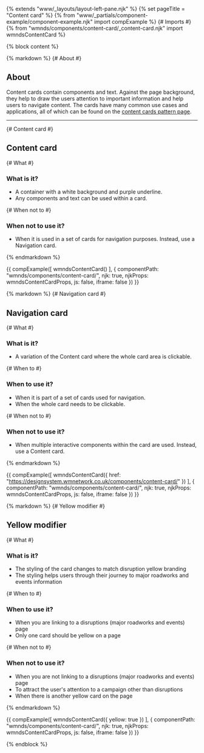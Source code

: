 {% extends "www/_layouts/layout-left-pane.njk" %}
{% set pageTitle = "Content card" %}
{% from "www/_partials/component-example/component-example.njk" import compExample %}
{# Imports #}
{% from "wmnds/components/content-card/_content-card.njk" import wmndsContentCard %}

{% block content %}

{% markdown %}
{# About #}

## About

Content cards contain components and text. Against the page background, they help to draw the users attention to important information and help users to navigate content.
The cards have many common use cases and applications, all of which can be found on the <a href="/patterns/content-cards" target="_self">content cards pattern page</a>.

---

{# Content card #}

## Content card

{# What #}

### What is it?

- A container with a white background and purple underline.
- Any components and text can be used within a card.

{# When not to #}

### When not to use it?

- When it is used in a set of cards for navigation purposes. Instead, use a Navigation card.

{% endmarkdown %}

{{
    compExample([
        wmndsContentCard()
    ], {
        componentPath: "wmnds/components/content-card/",
        njk: true,
        njkProps: wmndsContentCardProps,
        js: false,
        iframe: false
    })
}}

{% markdown %}
{# Navigation card #}

## Navigation card

{# What #}

<h3>What is it?</h3>

- A variation of the Content card where the whole card area is clickable.

{# When to #}

<h3>When to use it?</h3>

- When it is part of a set of cards used for navigation.
- When the whole card needs to be clickable.

{# When not to #}

<h3>When not to use it?</h3>

- When multiple interactive components within the card are used. Instead, use a Content card.

{% endmarkdown %}

{{
    compExample([
        wmndsContentCard({
            href: "https://designsystem.wmnetwork.co.uk/components/content-card/"
        })
    ], {
        componentPath: "wmnds/components/content-card/",
        njk: true,
        njkProps: wmndsContentCardProps,
        js: false,
        iframe: false
    })
}}

{% markdown %}
{# Yellow modifier #}

## Yellow modifier

{# What #}

<h3>What is it?</h3>

- The styling of the card changes to match disruption yellow branding
- The styling helps users through their journey to major roadworks and events information

{# When to #}

<h3>When to use it?</h3>

- When you are linking to a disruptions (major roadworks and events) page
- Only one card should be yellow on a page

{# When not to #}

<h3>When not to use it?</h3>

- When you are not linking to a disruptions (major roadworks and events) page
- To attract the user's attention to a campaign other than disruptions
- When there is another yellow card on the page

{% endmarkdown %}

{{
    compExample([
        wmndsContentCard({
            yellow: true
        })
    ], {
        componentPath: "wmnds/components/content-card/",
        njk: true,
        njkProps: wmndsContentCardProps,
        js: false,
        iframe: false
    })
}}

{% endblock %}
